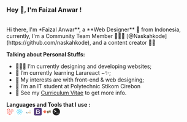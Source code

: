 ### Hey 👋, I'm Faizal Anwar !
<br />
Hi there, I'm *Faizal Anwar**, a **Web Designer**  🚀 from Indonesia, currently, I'm a Community Team Member 🙍🏽‍♂️ [@Naskahkode](https://github.com/naskahkode), and a content creator 👨‍🎨 

**Talking about Personal Stuffs:**

- 👨🏽‍💻 I’m currently designing and developing websites;
- 🌱 I’m currently learning Larareact ~✨; 
- 🤔 My interests are with front-end & web designing;
- 💼 I’m an IT student at Polytechnic Stikom Cirebon
- 📝 See my [Curriculum Vitae](https://faizalanwar.github.io/) to get more info.


**Languages and Tools that I use :**  
<code><img height="20" src="https://raw.githubusercontent.com/github/explore/80688e429a7d4ef2fca1e82350fe8e3517d3494d/topics/laravel/laravel.png"></code>
<code><img height="20" src="https://raw.githubusercontent.com/github/explore/80688e429a7d4ef2fca1e82350fe8e3517d3494d/topics/react/react.png"></code>
<code><img height="20" src="https://raw.githubusercontent.com/github/explore/80688e429a7d4ef2fca1e82350fe8e3517d3494d/topics/mysql/mysql.png"></code>
<code><img height="20" src="https://raw.githubusercontent.com/github/explore/80688e429a7d4ef2fca1e82350fe8e3517d3494d/topics/bootstrap/bootstrap.png"></code>
<code><img height="20" src="https://raw.githubusercontent.com/github/explore/80688e429a7d4ef2fca1e82350fe8e3517d3494d/topics/git/git.png"></code>
<code><img height="20" src="https://raw.githubusercontent.com/github/explore/80688e429a7d4ef2fca1e82350fe8e3517d3494d/topics/terminal/terminal.png"></code>
